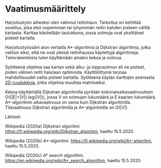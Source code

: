 # Vaatimusmäärittely

Harjoitustyön aiheeksi olen valinnut reitinhaun. Tarkoitus on kehittää sovellus, joka etsii nopeimman tai lyhyimmän reitin kahden pisteen välillä kartasta. Karttaa käsitellään taulukkona, jossa solmuja ovat yksittäiset pisteet kartalla.

Harjoitustyössäni aion vertailla A*-algoritmia ja Dijkstran algoritmia, jotka valitsin siksi, että ne ovat yleisiä reitinhaussa käytettyjä algoritmeja. Tietorakenteista tulen käyttämään ainakin kekoa ja solmua.

Syötteenä ohjelma saa kartan sekä alku- ja loppusolmun eli ne pisteet, joiden välinen reitti halutaan optimoida. Käyttöliittymä tarjoaa mahdollisuudet valita pisteet kartalta. Syötteenä käytän karttojen asemasta [2D-ruudukkoja](https://movingai.com/benchmarks/street/index.html), jotka ohjelma muuttaa matriiseiksi.

Kekoa käyttämällä Dijkstran algoritmilla pyritään kokonaisaikavaativuuteen O((|E|+|V|) log(|V|)), jossa V on solmujen lukumäärä ja E kaarien lukumäärä. A*-algoritmin aikavaativuus on sama kuin Dijkstran algoritmilla. Tilavaativuus Dijkstran algoritmilla ja A*-algoritmilla on O(|V|).




Lähteet:

Wikipedia (2020a) _Dijkstran algoritmi_. <https://fi.wikipedia.org/wiki/Dijkstran_algoritmi>, haettu 15.5.2020.

Wikipedia (2020b) _A*-algoritmi_. <https://fi.wikipedia.org/wiki/A*-algoritmi>, haettu 15.5.2020.

Wikipedia (2020c) _A* search algorithm_. <https://en.wikipedia.org/wiki/A*_search_algorithm>, haettu 15.5.2020.
